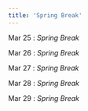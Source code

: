 ```yaml
---
title: 'Spring Break'
---
```


Mar 25
: *Spring Break*

Mar 26
: *Spring Break*

Mar 27
: *Spring Break*

Mar 28
: *Spring Break*

Mar 29
: *Spring Break*

